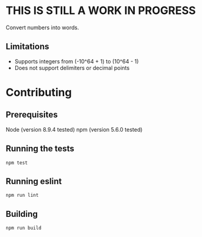# THIS IS STILL A WORK IN PROGRESS
Convert numbers into words.

## Limitations
* Supports integers from (-10^64 + 1) to (10^64 - 1)
* Does not support delimiters or decimal points

# Contributing

## Prerequisites
Node (version 8.9.4 tested)
npm (version 5.6.0 tested)

## Running the tests
`npm test`

## Running eslint
`npm run lint`

## Building
`npm run build`

